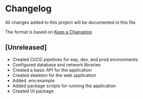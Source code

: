 # Changelog

All changes added to this project will be documented in this file.

The format is based on [Keep a Changelog](https://keepachangelog.com/en/1.0.0/)

## [Unreleased]

- Created CI/CD pipelines for exp, dev, and prod environments
- Configured database and network libraries
- Created a basic API for the application
- Created skeleton for the web application
- Added .env.example
- Added package scripts for running the application
- Created UI package
